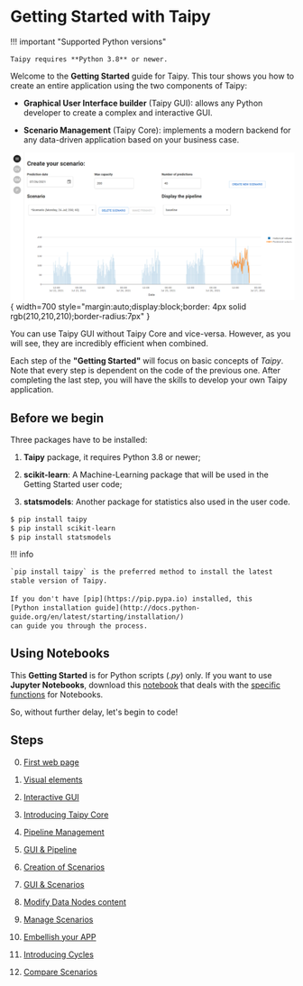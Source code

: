 # Getting Started with Taipy

!!! important "Supported Python versions"

    Taipy requires **Python 3.8** or newer.

Welcome to the **Getting Started** guide for Taipy. This tour shows you how to create an entire application using 
the two components of Taipy:

- **Graphical User Interface builder** (Taipy GUI): allows any Python developer to create a complex and interactive GUI.

- **Scenario Management** (Taipy Core): implements a modern backend for any data-driven application based on your business case.

![Getting Started application](step_00/imd_end_interface.png){ width=700 style="margin:auto;display:block;border: 4px solid rgb(210,210,210);border-radius:7px" }


You can use Taipy GUI without Taipy Core and vice-versa. However, as you will see, they are incredibly efficient 
when combined.

Each step of the **"Getting Started"** will focus on basic concepts of *Taipy*. Note that every step is dependent on 
the code of the previous one. After completing the last step, you will have the skills to develop your own Taipy 
application. 

## Before we begin

Three packages have to be installed:

 1. **Taipy** package, it requires Python 3.8 or newer;

 2. **scikit-learn**: A Machine-Learning package that will be used in the Getting Started user code;

 3. **statsmodels**: Another package for statistics also used in the user code.

``` console
$ pip install taipy
$ pip install scikit-learn
$ pip install statsmodels
```

!!! info 

    `pip install taipy` is the preferred method to install the latest stable version of Taipy.
    
    If you don't have [pip](https://pip.pypa.io) installed, this 
    [Python installation guide](http://docs.python-guide.org/en/latest/starting/installation/)
    can guide you through the process.

## Using Notebooks

This **Getting Started** is for Python scripts (*.py*) only. If you want to use **Jupyter Notebooks**, download this [notebook](https://docs.taipy.io/en/latest/getting_started/getting_started.ipynb) that deals with the [specific functions](https://docs.taipy.io/en/latest/manuals/gui/notebooks/) for Notebooks.

So, without further delay, let's begin to code!

## Steps

0. [First web page](step_00/ReadMe.md)

1. [Visual elements](step_01/ReadMe.md)

2. [Interactive GUI](step_02/ReadMe.md)

3. [Introducing Taipy Core](step_03/ReadMe.md)

4. [Pipeline Management](step_04/ReadMe.md)

5. [GUI & Pipeline](step_05/ReadMe.md)

6. [Creation of Scenarios](step_06/ReadMe.md)

7. [GUI & Scenarios](step_07/ReadMe.md)

8. [Modify Data Nodes content](step_08/ReadMe.md)

9. [Manage Scenarios](step_09/ReadMe.md)

10. [Embellish your APP](step_10/ReadMe.md)

11. [Introducing Cycles](step_11/ReadMe.md)

12. [Compare Scenarios](step_12/ReadMe.md)
